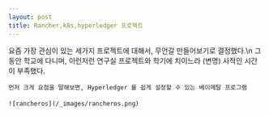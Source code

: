 ```yaml
---
layout: post
title: Rancher,k8s,hyperledger 프로젝트
---
```


<div class="message">
	요즘 가장 관심이 있는 세가지 프로젝트에 대해서, 무언갈 만들어보기로 결정했다.\n
	그동안 학교에 다니며, 이런저런 연구실 프로젝트와 학기에 치이느라 (변명)
	사적인 시간이 부족했다.

	먼저 크게 요점을 말해보면, Hyperledger 를 쉽게 설정할 수 있는 베이메탈 프로그램

	![rancheros](/_images/rancheros.png)
</div>


